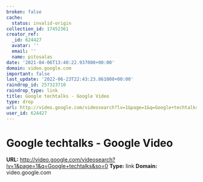 ```yaml
---
broken: false
cache:
  status: invalid-origin
collection_id: 17452361
creator_ref:
  _id: 624427
  avatar: ''
  email: ''
  name: pitosalas
date: '2021-04-06T13:40:22.937000+00:00'
domain: video.google.com
important: false
last_update: '2022-06-23T22:43:23.861000+00:00'
raindrop_id: 257323710
raindrop_type: link
title: Google techtalks - Google Video
type: drop
url: http://video.google.com/videosearch?lv=1&page=1&q=Google+techtalks&so=0
user_id: 624427
---
```


# Google techtalks - Google Video

**URL:** http://video.google.com/videosearch?lv=1&page=1&q=Google+techtalks&so=0
**Type:** link
**Domain:** video.google.com
